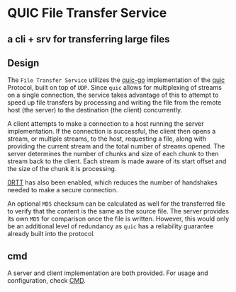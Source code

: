 # QUIC File Transfer Service

## a cli + srv for transferring large files


## Design

The `File Transfer Service` utilizes the [quic-go](https://github.com/quic-go/quic-go) implementation of the [quic](https://en.wikipedia.org/wiki/QUIC) Protocol, built on top of `UDP`. Since `quic` allows for multiplexing of streams on a single connection, the service takes advantage of this to attempt to speed up file transfers by processing and writing the file from the remote host (the server) to the destination (the client) concurrently.

A client attempts to make a connection to a host running the server implementation. If the connection is successful, the client then opens a stream, or multiple streams, to the host, requesting a file, along with providing the current stream and the total number of streams opened. The server determines the number of chunks and size of each chunk to then stream back to the client. Each stream is made aware of its start offset and the size of the chunk it is processing. 

[0RTT](https://http3-explained.haxx.se/en/quic/quic-0rtt) has also been enabled, which reduces the number of handshakes needed to make a secure connection.

An optional `MD5` checksum can be calculated as well for the transferred file to verify that the content is the same as the source file. The server provides its own `MD5` for comparison once the file is written. However, this would only be an additional level of redundancy as `quic` has a reliability guarantee already built into the protocol.


## cmd

A server and client implementation are both provided. For usage and configuration, check [CMD](./cmd/Cmd.md).